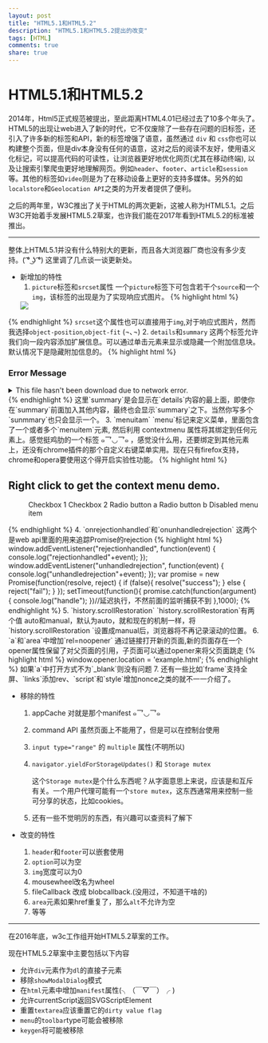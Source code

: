 ```yaml
---
layout: post
title: "HTML5.1和HTML5.2"
description: "HTML5.1和HTML5.2提出的改变"
tags: [HTML]
comments: true
share: true
---
```

# HTML5.1和HTML5.2

2014年，Html5正式规范被提出，至此距离HTML4.01已经过去了10多个年头了。HTML5的出现让web进入了新的时代，它不仅废除了一些存在问题的旧标签，还引入了许多新的标签和API，新的标签增强了语意，虽然通过 `div` 和 `css`你也可以构建整个页面，但是div本身没有任何的语意，这对之后的阅读不友好，使用语义化标记，可以提高代码的可读性，让浏览器更好地优化网页(尤其在移动终端), 以及让搜索引擎爬虫更好地理解网页。例如`header`、`footer`、`article`和`session`等。其他的标签如`video`则是为了在移动设备上更好的支持多媒体。另外的如`localstore`和`Geolocation API`之类的为开发者提供了便利。

之后的两年里，W3C推出了关于HTML的两次更新，这被人称为HTML5.1。之后W3C开始着手发展HTML5.2草案，也许我们能在2017年看到HTML5.2的标准被推出。


----------


整体上HTML5.1并没有什么特别大的更新，而且各大浏览器厂商也没有多少支持。( ͡° ͜ʖ ͡°)
这里调了几点谈一谈更新处。
- 新增加的特性
    1. `picture`标签和`srcset`属性
         一个`picture`标签下可包含若干个`source`和一个`img`，该标签的出现是为了实现响应式图片。
{% highlight html %}
    <picture>
            <source media="(max-width: 25em)" srcset="example.jpg 1x,
                    example.jpg 2x,
                    example.jpg 3x
            ">
            <source media="(max-width: 60em)" srcset="example.jpg 1x,
                    example.jpg 2x,
                    example.jpg 3x
            ">
           <img src="example.jpg">
    </picture>
{% endhighlight %}
`srcset`这个属性也可以直接用于`img`,对于响应式图片，然而我选择`object-position`,`object-fit` (¬､¬)
    2. `details`和`summary`
这两个标签允许我们向一段内容添加扩展信息。可以通过单击元素来显示或隐藏一个附加信息块。 默认情况下是隐藏附加信息的。
{% highlight html %}
<section>
  <h3>Error Message</h3>
  <details>
  <summary>This file hasn't been download due to network error.</summary>
  <dl>
    <dt>File name:</dt><dd>Passcode.txt</dd>
    <dt>File size:</dt><dd>8 KB</dd>
    <dt>Error code:</dt><dd>342a</dd>
  </dl>
  </details>
</section>
{% endhighlight %}
这里`summary`是会显示在`details`内容的最上面，即使你在`summary`前面加入其他内容，最终也会显示`summary`之下。当然你写多个`sunmmary`也只会显示一个。
    3. `menuitam`
`menu`标记来定义菜单，里面包含了一个或者多个`menuitem`元素, 然后利用 contextmenu 属性将其绑定到任何元素上。感觉挺鸡肋的一个标签 ๑乛◡乛๑ ，感觉没什么用，还要绑定到其他元素上，还没有chrome插件的那个自定义右键菜单实用。现在只有firefox支持，chrome和opera要使用这个得开启实验性功能。
{% highlight html %}
 <h2 contextmenu="popup-menu">
  Right click to get the context menu demo.
</h2>
 <menu type="context" id="popup-menu">
  <menuitem type="checkbox" checked="true">Checkbox 1 </menuitem>
  <menuitem type="command" label="Command" onclick="alert('WARNING')">Checkbox 2</menuitem>
  <menuitem type="radio" name="group1">Radio button a</menuitem>
  <menuitem type="radio" name="group1" checked="true">Radio button b</menuitem>
  <menuitem type="checkbox" disabled>Disabled menu item</menuitem>
</menu>
{% endhighlight %}
    4. `onrejectionhandled`和`onunhandledrejection`
这两个是web api里面的用来追踪Promise的rejection
{% highlight html %}
window.addEventListener("rejectionhandled", function(event) {
		console.log("rejectionhandled"+event);
	});
	window.addEventListener("unhandledrejection", function(event) {
		console.log("unhandledrejection"+event);
	});
	var promise = new Promise(function(resolve, reject) {
 		if (false){
 			resolve("success");
 		} else {
 			reject("fail");
 		}
	});
	setTimeout(function(){
		promise.catch(function(argument) {
		console.log("handle");
	})//延迟执行，不然前面的监听捕获不到
	},1000);
{% endhighlight %}
    5. `history.scrollRestoration`
    `history.scrollRestoration`有两个值 auto和manual，默认为auto，就和现在的机制一样，将`history.scrollRestoration `设置成manual后，浏览器将不再记录滚动的位置。
    6. `a`和`area`中增加`rel=noopener`
    通过链接打开新的页面,新的页面存在一个opener属性保留了对父页面的引用，子页面可以通过opener来将父页面跳走
{% highlight html %}
    window.opener.location = 'example.html';
{% endhighlight %}
    如果`a`中打开方式不为`_blank`则没有问题
    7. 还有一些比如`frame`支持全屏、`links`添加rev、`script`和`style`增加nonce之类的就不一一介绍了。

- 移除的特性
    1. appCache 对就是那个manifest ๑乛◡乛๑
    2. command API 虽然页面上不能用了，但是可以在控制台使用
    3. `input type="range"` 的 `multiple` 属性(不明所以)
    4. `navigator.yieldForStorageUpdates()` 和 `Storage mutex`

        这个`Storage mutex`是个什么东西呢？从字面意思上来说，应该是和互斥有关。一个用户代理可能有一个`store mutex`，这东西通常用来控制一些可分享的状态，比如cookies。
    5. 还有一些不觉明厉的东西，有兴趣可以查资料了解下


- 改变的特性
    1. `header`和`footer`可以嵌套使用
    2. `option`可以为空
    3. `img`宽度可以为0
    4. mousewheel改名为wheel
    5. fileCallback 改成 blobcallback.(没用过，不知道干啥的)
    6. `area`元素如果href重复了，那么`alt`不允许为空
    7. 等等


----------
在2016年底，w3c工作组开始HTML5.2草案的工作。

现在HTML5.2草案中主要包括以下内容
- 允许`div`元素作为`dl`的直接子元素
- 移除`showModalDialog`模式
- 在`html`元素中增加`manifest`属性(╮（￣▽￣）╭ )
- 允许currentScript返回SVGScriptElement
- 重置`textarea`应该重置它的`dirty value flag`
- `menu`的`toolbar`type可能会被移除
- `keygen`将可能被移除
